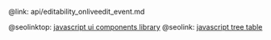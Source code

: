 @link: api/editability_onliveedit_event.md

@seolinktop: [javascript ui components library](https://webix.com)
@seolink: [javascript tree table](https://webix.com/widget/treetable/)